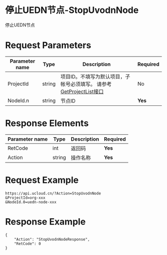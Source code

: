 # 停止UEDN节点-StopUvodnNode

停止UEDN节点

# Request Parameters
|Parameter name|Type|Description|Required|
|---|---|---|---|
|ProjectId|string|项目ID。不填写为默认项目，子帐号必须填写。 请参考[GetProjectList接口](api/summary/get_project_list)|No|
|NodeId.n|string|节点ID|**Yes**|

# Response Elements
|Parameter name|Type|Description|Required|
|---|---|---|---|
|RetCode|int|返回码|**Yes**|
|Action|string|操作名称|**Yes**|

# Request Example
```
https://api.ucloud.cn/?Action=StopUvodnNode
&ProjectId=org-xxx
&NodeId.0=uedn-node-xxx
```

# Response Example
```
{
    "Action": "StopUvodnNodeResponse", 
    "RetCode": 0
}
```

